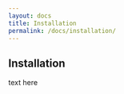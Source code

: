 ```yaml
---
layout: docs
title: Installation
permalink: /docs/installation/
---
```


## Installation

text here


